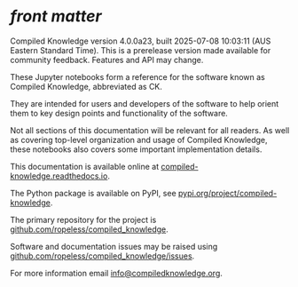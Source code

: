 # _front matter_

Compiled Knowledge version 4.0.0a23, built 2025-07-08 10:03:11 (AUS Eastern Standard Time).
This is a prerelease version made available for community feedback. Features and API may change.

These Jupyter notebooks form a reference for the software known as Compiled Knowledge, abbreviated as CK.

They are intended for users and developers of the software to help orient them
to key design points and functionality of the software.

Not all sections of this documentation will be relevant for all readers. As well as covering top-level
organization and usage of Compiled Knowledge, these notebooks also covers some important implementation details.

This documentation is available online at
[compiled-knowledge.readthedocs.io](https://compiled-knowledge.readthedocs.io/).

The Python package is available on PyPI, see
[pypi.org/project/compiled-knowledge](https://pypi.org/project/compiled-knowledge/).

The primary repository for the project is
[github.com/ropeless/compiled_knowledge](https://github.com/ropeless/compiled_knowledge).

Software and documentation issues may be raised using
[github.com/ropeless/compiled_knowledge/issues](https://github.com/ropeless/compiled_knowledge/issues).

For more information email
[info@compiledknowledge.org](mailto:info@compiledknowledge.org).
